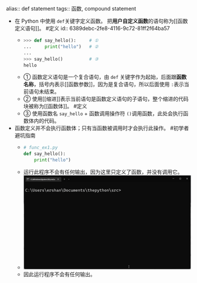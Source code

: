 alias:: def statement
tags:: 函数, compound statement

- 在 Python 中使用 `def`关键字定义函数。 把**用户自定义函数**的语句称为[[函数定义语句]]。 #定义
  id:: 6389debc-2fe8-4116-9c72-81ff2f64ba57
	- ```python
	  >>> def say_hello():     # ①
	  ...     print("hello")   # ②
	  ...
	  >>> say_hello()          # ③
	  hello
	  ```
	- ① 函数定义语句是一个复合语句，由 `def` 关键字作为起始，后面跟**函数名称**，括号内表示[[函数参数]]，因为是复合语句，所以后面使用 `:`表示当前语句未结束。
	- ② 使用[[缩进]]表示当前语句是函数定义语句的子语句，整个缩进的代码块被称为[[函数体]]。 #定义
	- ③ 使用函数名 `say_hello` + 函数调用操作符 `()`调用函数，此处会执行函数体内的代码。
- 函数定义并不会执行函数体；只有当函数被调用时才会执行此操作。 #初学者避坑指南
	- ```python
	  # func_ex1.py
	  def say_hello():
	      print("hello")
	  ```
	- 运行此程序不会有任何输出，因为这里只定义了函数，并没有调用它。
	- ![](../assets/func_ex1.gif)
	- 因此运行程序不会有任何输出。